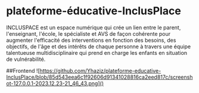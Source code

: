 # plateforme-éducative-InclusPlace
INCLUSPACE est un espace numérique qui crée un lien entre le parent, l'enseignant, l'école, le spécialiste et AVS de façon cohérente pour augmenter l'efficacité des interventions en fonction des besoins, des objectifs, de l'âge et des intérêts de chaque personne à travers une équipe talentueuse multidisciplinaire qui prend en charge les enfants en situation de vulnérabilité.


##Frontend
![https://github.com/Yhaziz/plateforme-educative-InclusPlace/blob/85d543eea6c1f92606d91341028816ca2eed817c/screenshot-127.0.0.1-2023.12.23-21_46_43.png]()


